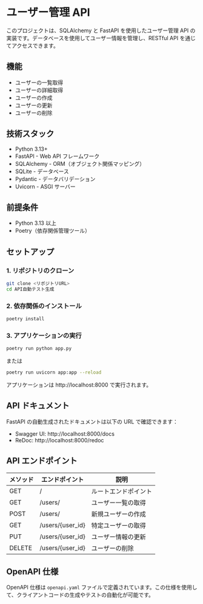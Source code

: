 # ユーザー管理 API

このプロジェクトは、SQLAlchemy と FastAPI を使用したユーザー管理 API の実装です。データベースを使用してユーザー情報を管理し、RESTful API を通じてアクセスできます。

## 機能

- ユーザーの一覧取得
- ユーザーの詳細取得
- ユーザーの作成
- ユーザーの更新
- ユーザーの削除

## 技術スタック

- Python 3.13+
- FastAPI - Web API フレームワーク
- SQLAlchemy - ORM（オブジェクト関係マッピング）
- SQLite - データベース
- Pydantic - データバリデーション
- Uvicorn - ASGI サーバー

## 前提条件

- Python 3.13 以上
- Poetry（依存関係管理ツール）

## セットアップ

### 1. リポジトリのクローン

```bash
git clone <リポジトリURL>
cd API自動テスト生成
```

### 2. 依存関係のインストール

```bash
poetry install
```

### 3. アプリケーションの実行

```bash
poetry run python app.py
```

または

```bash
poetry run uvicorn app:app --reload
```

アプリケーションは http://localhost:8000 で実行されます。

## API ドキュメント

FastAPI の自動生成されたドキュメントは以下の URL で確認できます：

- Swagger UI: http://localhost:8000/docs
- ReDoc: http://localhost:8000/redoc

## API エンドポイント

| メソッド | エンドポイント | 説明 |
|---------|--------------|------|
| GET | / | ルートエンドポイント |
| GET | /users/ | ユーザー一覧の取得 |
| POST | /users/ | 新規ユーザーの作成 |
| GET | /users/{user_id} | 特定ユーザーの取得 |
| PUT | /users/{user_id} | ユーザー情報の更新 |
| DELETE | /users/{user_id} | ユーザーの削除 |

## OpenAPI 仕様

OpenAPI 仕様は `openapi.yaml` ファイルで定義されています。この仕様を使用して、クライアントコードの生成やテストの自動化が可能です。
